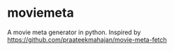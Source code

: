 # moviemeta
A movie meta generator in python. Inspired by https://github.com/praateekmahajan/movie-meta-fetch
